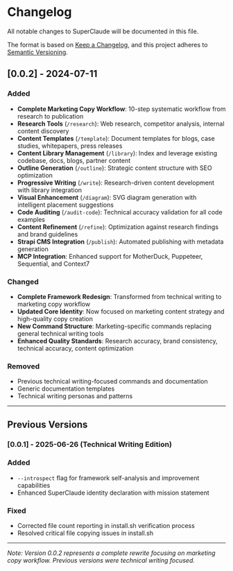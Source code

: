 # Changelog

All notable changes to SuperClaude will be documented in this file.

The format is based on [Keep a Changelog](https://keepachangelog.com/en/1.0.0/),
and this project adheres to [Semantic Versioning](https://semver.org/spec/v2.0.0.html).

## [0.0.2] - 2024-07-11

### Added
- **Complete Marketing Copy Workflow**: 10-step systematic workflow from research to publication
- **Research Tools** (`/research`): Web research, competitor analysis, internal content discovery
- **Content Templates** (`/template`): Document templates for blogs, case studies, whitepapers, press releases
- **Content Library Management** (`/library`): Index and leverage existing codebase, docs, blogs, partner content
- **Outline Generation** (`/outline`): Strategic content structure with SEO optimization
- **Progressive Writing** (`/write`): Research-driven content development with library integration
- **Visual Enhancement** (`/diagram`): SVG diagram generation with intelligent placement suggestions
- **Code Auditing** (`/audit-code`): Technical accuracy validation for all code examples
- **Content Refinement** (`/refine`): Optimization against research findings and brand guidelines
- **Strapi CMS Integration** (`/publish`): Automated publishing with metadata generation
- **MCP Integration**: Enhanced support for MotherDuck, Puppeteer, Sequential, and Context7

### Changed
- **Complete Framework Redesign**: Transformed from technical writing to marketing copy workflow
- **Updated Core Identity**: Now focused on marketing content strategy and high-quality copy creation
- **New Command Structure**: Marketing-specific commands replacing general technical writing tools
- **Enhanced Quality Standards**: Research accuracy, brand consistency, technical accuracy, content optimization

### Removed
- Previous technical writing-focused commands and documentation
- Generic documentation templates
- Technical writing personas and patterns

---

## Previous Versions

### [0.0.1] - 2025-06-26 (Technical Writing Edition)

### Added
- `--introspect` flag for framework self-analysis and improvement capabilities
- Enhanced SuperClaude identity declaration with mission statement

### Fixed
- Corrected file count reporting in install.sh verification process
- Resolved critical file copying issues in install.sh

---

*Note: Version 0.0.2 represents a complete rewrite focusing on marketing copy workflow. Previous versions were technical writing focused.*